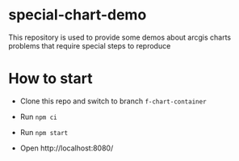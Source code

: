 # special-chart-demo

This repository is used to provide some demos about arcgis charts problems that require special steps to reproduce

# How to start

- Clone this repo and switch to branch `f-chart-container`

- Run `npm ci`

- Run `npm start`

- Open http://localhost:8080/

